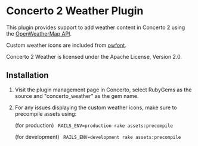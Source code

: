 # Concerto 2 Weather Plugin
This plugin provides support to add weather content in Concerto 2 using the [OpenWeatherMap API](http://openweathermap.org/).

Custom weather icons are included from [owfont](http://websygen.github.io/owfont/).

Concerto 2 Weather is licensed under the Apache License, Version 2.0.

## Installation 
1. Visit the plugin management page in Concerto, select RubyGems as the source and "concerto_weather" as the gem name.
2. For any issues displaying the custom weather icons, make sure to precompile assets using:

    (for production)
    ``` RAILS_ENV=production rake assets:precompile```
    
    (for development)
    ``` RAILS_ENV=development rake assets:precompile```
